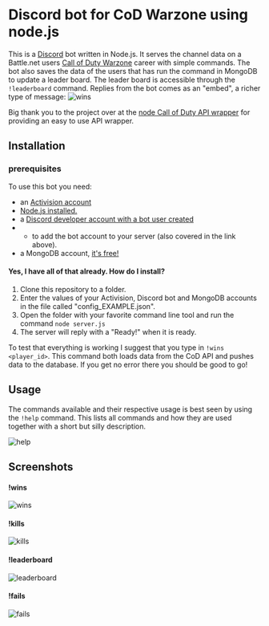 # Discord bot for CoD Warzone using node.js

This is a [Discord](https://discord.com/) bot written in Node.js.
It serves the channel data on a Battle[]().net users [Call of Duty Warzone](https://www.callofduty.com/warzone) career with simple commands.
The bot also saves the data of the users that has run the command in MongoDB to update a leader board.
The leader board is accessible through the `!leaderboard` command.
Replies from the bot comes as an "embed", a richer type of message: <img  src="https://i.ibb.co/FD3G741/wins.png"  alt="wins"  border="0">

Big thank you to the project over at the [node Call of Duty API wrapper](https://github.com/lierrmm/Node-CallOfDuty) for providing an easy to use API wrapper.

## Installation
### prerequisites
To use this bot you need:
* an [Activision account](https://profile.callofduty.com/cod/signup)
* [Node.js installed.](https://nodejs.dev/learn/how-to-install-nodejs)
* a [Discord developer account with a bot user created](https://discordpy.readthedocs.io/en/latest/discord.html)
* * to add the bot account to your server (also covered in the link above).
* a MongoDB account, [it's free!](https://www.mongodb.com/what-is-mongodb)

#### Yes, I have all of that already. How do I install?
1. Clone this repository to a folder.
2. Enter the values of your Activision, Discord bot and MongoDB accounts in the file called "config_EXAMPLE.json".
3. Open the folder with your favorite command line tool and run the command `node server.js`
4. The server will reply with a "Ready!" when it is ready.

To test that everything is working I suggest that you type in `!wins <player_id>`.
This command both loads data from the CoD API and pushes data to the database. If you get no error there you should be good to go!
## Usage
The commands available and their respective usage is best seen by using the `!help` command.
This lists all commands and how they are used together with a short but silly description.

<img  src="https://i.ibb.co/nBjBMxD/help.png"  alt="help"  border="0">

## Screenshots
#### !wins
<img  src="https://i.ibb.co/FD3G741/wins.png"  alt="wins"  border="0">

#### !kills
<img  src="https://i.ibb.co/rxXKHzz/kills.png"  alt="kills"  border="0">

#### !leaderboard
<img  src="https://i.ibb.co/mJpC9Rt/leaderboard.png"  alt="leaderboard"  border="0">

#### !fails
<img  src="https://i.ibb.co/Ctg2L99/fails.png"  alt="fails"  border="0">


